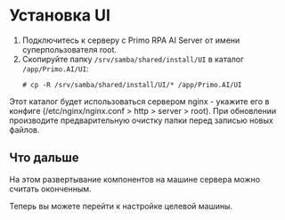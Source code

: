 # Установка UI 

1. Подключитесь к серверу с Primo RPA AI Server от имени суперпользователя root. 
2. Скопируйте папку `/srv/samba/shared/install/UI` в каталог `/app/Primo.AI/UI`:
   ```
   # cp -R /srv/samba/shared/install/UI/* /app/Primo.AI/UI
   ```
Этот каталог будет использоваться сервером nginx - укажите его в конфиге (/etc/nginx/nginx.conf > http > server > root).
При обновлении производите предварительную очистку папки перед записью новых файлов.

## Что дальше

На этом развертывание компонентов на машине сервера можно считать оконченным. 

Теперь вы можете перейти к настройке целевой машины.
